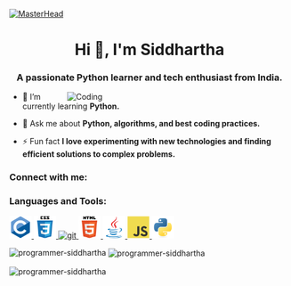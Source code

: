 [![MasterHead](https://i.pinimg.com/originals/d6/9b/05/d69b0585f73bafbeea15a055fea51a05.gif)](https://pro-siddhartha.io)
<h1 align="center">Hi 👋, I'm Siddhartha</h1>
<h3 align="center">A passionate Python learner and tech enthusiast from India.</h3>
<img align="right" alt="Coding" width="400" src="https://wollen.org/blog/wp-content/uploads/2021/04/hello_world_title3.gif">

- 🌱 I’m currently learning **Python.**

- 💬 Ask me about **Python, algorithms, and best coding practices.**

- ⚡ Fun fact **I love experimenting with new technologies and finding efficient solutions to complex problems.**

<h3 align="left">Connect with me:</h3>
<p align="left">
</p>

<h3 align="left">Languages and Tools:</h3>
<p align="left"> <a href="https://www.cprogramming.com/" target="_blank" rel="noreferrer"> <img src="https://raw.githubusercontent.com/devicons/devicon/master/icons/c/c-original.svg" alt="c" width="40" height="40"/> </a> <a href="https://www.w3schools.com/css/" target="_blank" rel="noreferrer"> <img src="https://raw.githubusercontent.com/devicons/devicon/master/icons/css3/css3-original-wordmark.svg" alt="css3" width="40" height="40"/> </a> <a href="https://git-scm.com/" target="_blank" rel="noreferrer"> <img src="https://www.vectorlogo.zone/logos/git-scm/git-scm-icon.svg" alt="git" width="40" height="40"/> </a> <a href="https://www.w3.org/html/" target="_blank" rel="noreferrer"> <img src="https://raw.githubusercontent.com/devicons/devicon/master/icons/html5/html5-original-wordmark.svg" alt="html5" width="40" height="40"/> </a> <a href="https://www.java.com" target="_blank" rel="noreferrer"> <img src="https://raw.githubusercontent.com/devicons/devicon/master/icons/java/java-original.svg" alt="java" width="40" height="40"/> </a> <a href="https://developer.mozilla.org/en-US/docs/Web/JavaScript" target="_blank" rel="noreferrer"> <img src="https://raw.githubusercontent.com/devicons/devicon/master/icons/javascript/javascript-original.svg" alt="javascript" width="40" height="40"/> </a> <a href="https://www.python.org" target="_blank" rel="noreferrer"> <img src="https://raw.githubusercontent.com/devicons/devicon/master/icons/python/python-original.svg" alt="python" width="40" height="40"/> </a> </p>

<p><img align="left" src="https://github-readme-stats.vercel.app/api/top-langs?username=programmer-siddhartha&show_icons=true&locale=en&layout=compact" alt="programmer-siddhartha" /></p>

<p>&nbsp;<img align="center" src="https://github-readme-stats.vercel.app/api?username=programmer-siddhartha&show_icons=true&locale=en" alt="programmer-siddhartha" /></p>

<p><img align="center" src="https://github-readme-streak-stats.herokuapp.com/?user=programmer-siddhartha&" alt="programmer-siddhartha" /></p>
